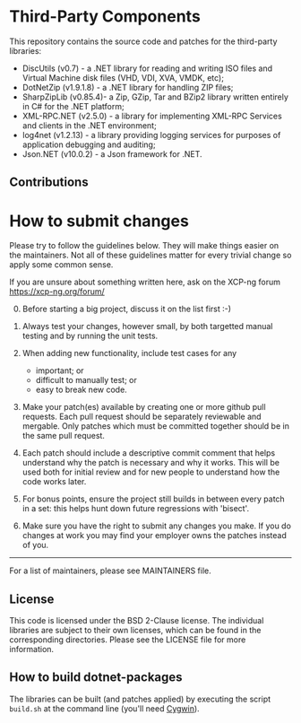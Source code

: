 # Third-Party Components

This repository contains the source code and patches for the third-party
libraries:

* DiscUtils (v0.7) - a .NET library for reading and writing ISO files
  and Virtual Machine disk files (VHD, VDI, XVA, VMDK, etc);
* DotNetZip (v1.9.1.8) - a .NET library for handling ZIP files;
* SharpZipLib (v0.85.4)- a Zip, GZip, Tar and BZip2 library written
  entirely in C# for the .NET platform;
* XML-RPC.NET (v2.5.0) - a library for implementing XML-RPC Services
  and clients in the .NET environment;
* log4net (v1.2.13) - a library providing logging services for purposes
  of application debugging and auditing;
* Json.NET (v10.0.2) - a Json framework for .NET.

## Contributions

How to submit changes
=====================

Please try to follow the guidelines below. They will make things
easier on the maintainers. Not all of these guidelines matter for every
trivial change so apply some common sense.

If you are unsure about something written here, ask on the XCP-ng forum https://xcp-ng.org/forum/

0.    Before starting a big project, discuss it on the list first :-)

1.    Always test your changes, however small, by both targetted 
      manual testing and by running the unit tests.

2.	  When adding new functionality, include test cases for any 
	  * important; or 
	  * difficult to manually test; or 
	  * easy to break
	  new code.

3.    Make your patch(es) available by creating one or more github pull requests. 
      Each pull request should be separately reviewable and mergable. Only patches 
      which must be committed together should be in the same pull request.

4.    Each patch should include a descriptive commit comment that helps
      understand why the patch is necessary and why it works. This will
      be used both for initial review and for new people to understand
      how the code works later.

5.    For bonus points, ensure the project still builds in between every
      patch in a set: this helps hunt down future regressions with 'bisect'.

6.    Make sure you have the right to submit any changes you make. If you
      do changes at work you may find your employer owns the patches
      instead of you.

----------------------------------------------------------------------------
	  
For a list of maintainers, please see MAINTAINERS file.

## License

This code is licensed under the BSD 2-Clause license. The individual libraries
are subject to their own licenses, which can be found in the corresponding
directories. Please see the LICENSE file for more information.

## How to build dotnet-packages

The libraries can be built (and patches applied) by executing the script
`build.sh` at the command line (you'll need [Cygwin](http://www.cygwin.com)).
